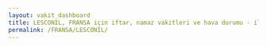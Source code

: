 ```yaml
---
layout: vakit_dashboard
title: LESCONIL, FRANSA için iftar, namaz vakitleri ve hava durumu - ilçe/eyalet seç
permalink: /FRANSA/LESCONIL/
---
```


<script type="text/javascript">
  var GLOBAL_COUNTRY = 'FRANSA';
  var GLOBAL_CITY = 'LESCONIL';
  var GLOBAL_STATE = '';
  var lat = 72;
  var lon = 21;
</script>
